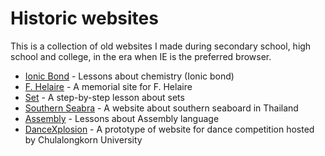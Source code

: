 # Historic websites
This is a collection of old websites I made during secondary school, high school and college, in the era when IE is the preferred browser. 

* [Ionic Bond](http://kristw.github.io/historic-websites/ionic-bond) - Lessons about chemistry (Ionic bond)
* [F. Helaire](http://kristw.github.io/historic-websites/fhelaire/) - A memorial site for F. Helaire
* [Set](http://kristw.github.io/historic-websites/math/) - A step-by-step lesson about sets
* [Southern Seabra](http://kristw.github.io/historic-websites/southern-seabra/home.html) - A website about southern seaboard in Thailand
* [Assembly](http://kristw.github.io/historic-websites/assembly/) - Lessons about Assembly language
* [DanceXplosion](http://kristw.github.io/historic-websites/dancexplosion/) - A prototype of website for dance competition hosted by Chulalongkorn University